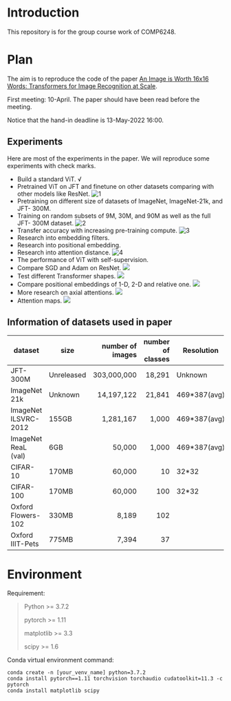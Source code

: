 # Introduction
This repository is for the group course work of COMP6248.

# Plan
The aim is to reproduce the code of the paper [An Image is Worth 16x16 Words: Transformers for Image Recognition at Scale](https://openreview.net/forum?id=YicbFdNTTy).

First meeting: 10-April. The paper should have been read before the meeting.

Notice that the hand-in deadline is 13-May-2022 16:00.

## Experiments

Here are most of the experiments in the paper. We will reproduce some experiments with check marks.
* Build a standard ViT. √ 
* Pretrained ViT on JFT and finetune on other datasets comparing with other models like ResNet.
![1](img/1.png)
* Pretraining on different size of datasets of ImageNet, ImageNet-21k, and JFT-
300M.
* Training on random subsets of 9M, 30M, and 90M as well as the full JFT-
300M dataset.
![2](img/2.png)
* Transfer accuracy with increasing pre-training compute.
![3](img/3.png)
* Research into embedding filters.
* Research into positional embedding.
* Research into attention distance.
![4](img/4.png)
* The performance of ViT with self-supervision.
* Compare SGD and Adam on ResNet.
![](img/5.png)
* Test different Transformer shapes.
![](img/6.png)
* Compare positional embeddings of 1-D, 2-D and relative one.
![](img/7.png)
* More research on axial attentions.
![](img/8.png)
* Attention maps.
![](img/9.png)

## Information of datasets used in paper

| dataset              | size       | number of images | number of classes | Resolution   |
|----------------------|------------|-----------------:|------------------:|--------------|
| JFT-300M             | Unreleased |      303,000,000 |            18,291 | Unknown      |
| ImageNet 21k         | Unknown    |       14,197,122 |            21,841 | 469*387(avg) |
| ImageNet ILSVRC-2012 | 155GB      |        1,281,167 |             1,000 | 469*387(avg) |
| ImageNet ReaL (val)  | 6GB        |           50,000 |             1,000 | 469*387(avg) |
| CIFAR-10             | 170MB      |           60,000 |                10 | 32*32        |
| CIFAR-100            | 170MB      |           60,000 |               100 | 32*32        |
| Oxford Flowers-102   | 330MB      |            8,189 |               102 |              |
| Oxford IIIT-Pets     | 775MB      |            7,394 |                37 |              |

# Environment
Requirement:
>Python >= 3.7.2
> 
>pytorch >= 1.11
>
>matplotlib >= 3.3
>
>scipy >= 1.6

Conda virtual environment command:
```
conda create -n [your_venv_name] python=3.7.2
conda install pytorch==1.11 torchvision torchaudio cudatoolkit=11.3 -c pytorch
conda install matplotlib scipy
```
